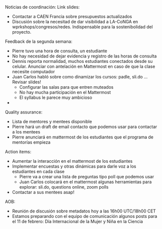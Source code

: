 Noticias de coordinación: 
Link slides: 
* Contactar a CAEN Francia sobre presupuestos actualizados 
* Discusión sobre la necesitad de dar visibilidad a LA-CoNGA en wprkshops/congresos/redes. Indispensable para la sostenibolidad del proyecto.  

Feedback de la segunda semana:
* Pierre tuvo una hora de consulta, un estudiante
* No hay necesidad de dejar evidencia y registro de las horas de consulta
* Dennis reporta normalidad, muchos estudiantes conectados desde su celular. Anunciar con antelación en Mattermost en caso de que la clase necesite computador
* Juan Carlos habló sobre como dinamizar los cursos: padle, sli.do …Revisar slides!
    * Configurar las salas para que entren muteados
    * No hay mucha participación en el Mattermost
    * El syllabus le parece muy ambicioso
* 

Quality assurance:
* Lista de mentores y mentees disponible
* Pierre hará un draft de email contacto que podemos usar para contactar a los mentees
* Pierre anunciará en mattermost de los estudiantes que el programa de mentorías empieza

Action items:
* Aumentar la interacción en el mattermost de los estudiantes
* Implementar encuestas y otras dinámicas para darle voz a los estudiantes en cada clase
    * Pierre va a crear una lista de preguntas tipo poll que podemos usar
    * Juan Carlos colocará en el mattermost algunas herramientas para explorar: sli.do, questions online, zoom polls
* Contactar a sus mentees asap!

AOB:
* Reunión de discusión sobre metadatos hoy a las 16h00 UTC/18h00 CET
* Estamos preparando con el equipo de comunicación algunos posts para el 11 de febrero: Día Internacional de la Mujer y Niña en la Ciencia
